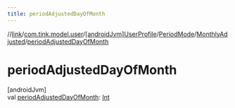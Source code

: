 ```yaml
---
title: periodAdjustedDayOfMonth
---
```

//[link](../../../../../index.html)/[com.tink.model.user](../../../index.html)/[[androidJvm]UserProfile](../../index.html)/[PeriodMode](../index.html)/[MonthlyAdjusted](index.html)/[periodAdjustedDayOfMonth](period-adjusted-day-of-month.html)



# periodAdjustedDayOfMonth



[androidJvm]\
val [periodAdjustedDayOfMonth](period-adjusted-day-of-month.html): [Int](https://kotlinlang.org/api/latest/jvm/stdlib/kotlin/-int/index.html)




